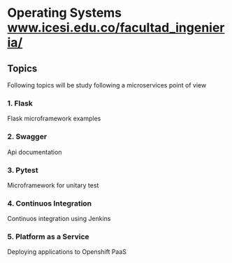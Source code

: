 # Operating Systems www.icesi.edu.co/facultad_ingenieria/

## Topics
Following topics will be study following a microservices point of view

### 1. Flask
Flask microframework examples

### 2. Swagger
Api documentation

### 3. Pytest
Microframework for unitary test

### 4. Continuos Integration
Continuos integration using Jenkins

### 5. Platform as a Service
Deploying applications to Openshift PaaS
